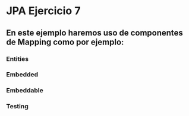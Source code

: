 # JPA Ejercicio 7

## En este ejemplo haremos uso de componentes de Mapping como por ejemplo:
### Entities
### Embedded
### Embeddable
### Testing
